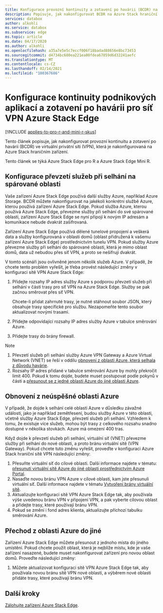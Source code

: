 ```yaml
---
title: Konfigurace provozní kontinuity a zotavení po havárii (BCDR) na Azure Stack hraniční virtuální privátní síť (VPN)
description: Popisuje, jak nakonfigurovat BCDR na Azure Stack hraniční síti VPN.
services: databox
author: alkohli
ms.service: databox
ms.subservice: edge
ms.topic: article
ms.date: 04/17/2020
ms.author: alkohli
ms.openlocfilehash: a35a7e5e5c7eccf006f18badad88656e8bc73453
ms.sourcegitcommit: d4734bc680ea221ea80fdea67859d6d32241aefc
ms.translationtype: MT
ms.contentlocale: cs-CZ
ms.lasthandoff: 02/14/2021
ms.locfileid: "100367686"
---
```

# <a name="configure-business-continuity-and-disaster-recovery-for-azure-stack-edge-vpn"></a>Konfigurace kontinuity podnikových aplikací a zotavení po havárii pro síť VPN Azure Stack Edge

[!INCLUDE [applies-to-pro-r-and-mini-r-skus](../../includes/azure-stack-edge-applies-to-pro-r-mini-r-sku.md)]

Tento článek popisuje, jak nakonfigurovat provozní kontinuitu a zotavení po havárii (BCDR) ve virtuální privátní síti (VPN), která je nakonfigurovaná na Azure Stack hraničním zařízení.

Tento článek se týká Azure Stack Edge pro R a Azure Stack Edge Mini R.

## <a name="configure-failover-to-a-paired-region"></a>Konfigurace převzetí služeb při selhání na spárované oblasti

Vaše zařízení Azure Stack Edge používá další služby Azure, například Azure Storage. BCDR můžete nakonfigurovat na jakékoli konkrétní službě Azure, kterou používá zařízení Azure Stack Edge. Pokud služba Azure, kterou používá Azure Stack Edge, převezme služby při selhání do své spárované oblasti, zařízení Azure Stack Edge se nyní připojí k novým IP adresám a komunikace nebude dvakrát zašifrovaná. 

Zařízení Azure Stack Edge používá dělené tunelové propojení a veškerá data a služby konfigurovaná v oblasti domů (oblast přidružená k vašemu zařízení Azure Stack Edge) prostřednictvím tunelu VPN. Pokud služby Azure převezme služby při selhání do spárované oblasti, která je mimo oblast domů, data už nebudou přes síť VPN, a proto se nešifrují dvakrát. 

V tomto scénáři jsou ovlivněné jenom několik služeb Azure. V případě, že chcete tento problém vyřešit, je třeba provést následující změny v konfiguraci sítě VPN Azure Stack Edge:

1. Přidejte rozsahy IP adres služby Azure s podporou převzetí služeb při selhání v části trasy pro síť VPN na Azure Stack Edge. Služby se pak začnou směrovat přes síť VPN.

    Chcete-li přidat zahrnuté trasy, je nutné stáhnout soubor JSON, který obsahuje trasy specifické pro službu. Nezapomeňte tento soubor aktualizovat novými trasami.
2. Přidejte odpovídající rozsahy IP adres služby Azure v tabulce směrování Azure.
3. Přidejte trasy do brány firewall.

> [!NOTE]
>
> 1. Převzetí služeb při selhání služby Azure VPN Gateway a Azure Virtual Network (VNET) se řeší v oddílu [obnovení z oblasti Azure, která selhala z důvodu havárie](#recover-from-a-failed-azure-region).
> 2. Rozsahy IP adres přidané v tabulce směrování Azure by mohly překročit limit 400. Pokud k tomu dojde, budete muset postupovat podle pokynů v části a [přesunout se z jedné oblasti Azure do jiné oblasti Azure](#move-from-an-azure-region-to-another).

## <a name="recover-from-a-failed-azure-region"></a>Obnovení z neúspěšné oblasti Azure

V případě, že dojde k selhání celé oblasti Azure v důsledku závažné události, jako je například zemětřesení, budou služby Azure v této oblasti, včetně služby Azure Stack Edge, převzetí služeb při selhání. Vzhledem k tomu, že existuje více služeb, mohou být trasy z celkového rozsahu snadno dostupné v několika stovkách. Azure má omezení 400 tras. 

Když dojde k převzetí služeb při selhání, virtuální síť (VNET) převezme služby při selhání do nové oblasti, a proto bránu virtuální sítě (VPN Gateway). Pokud chcete tuto změnu vyřešit, proveďte v konfiguraci Azure Stack hraniční sítě VPN následující změny:

1. Přesuňte virtuální síť do cílové oblasti. Další informace najdete v tématu: [přesunutí virtuální sítě Azure do jiné oblasti prostřednictvím Azure Portal](../virtual-network/move-across-regions-vnet-portal.md).
2. Nasaďte novou bránu VPN Azure v cílové oblasti, kam jste přesunuli virtuální síť. Další informace najdete v tématu [Vytvoření brány virtuální sítě](../vpn-gateway/vpn-gateway-howto-point-to-site-resource-manager-portal.md#creategw).
3. Aktualizujte konfiguraci sítě VPN Azure Stack Edge tak, aby používala výše uvedenou bránu VPN v připojení VPN, a pak vyberte cílovou oblast a přidejte trasy, které používají bránu VPN.
4. Pokud se změní i fond adres klienta, aktualizujte příchozí tabulku směrování Azure. 

## <a name="move-from-an-azure-region-to-another"></a>Přechod z oblasti Azure do jiné

Zařízení Azure Stack Edge můžete přesunout z jednoho místa do jiného umístění. Pokud chcete použít oblast, která je nejblíže místu, kde je vaše zařízení nasazené, budete muset nakonfigurovat zařízení pro novou oblast domů. Proveďte následující změny:

1. Můžete aktualizovat konfiguraci sítě VPN Azure Stack Edge tak, aby používala novou bránu sítě VPN nové oblasti, a výběrem nové oblasti přidáte trasy, které používají bránu VPN.

## <a name="next-steps"></a>Další kroky

[Zálohujte zařízení Azure Stack Edge](azure-stack-edge-gpu-prepare-device-failure.md).